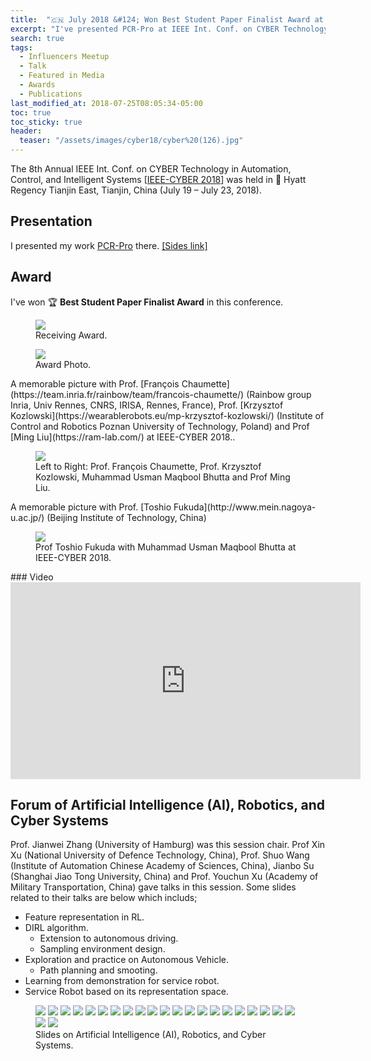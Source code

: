 ```yaml
---
title:  "🇨🇳 July 2018 &#124; Won Best Student Paper Finalist Award at IEEE-CYBER 2018"
excerpt: "I've presented PCR-Pro at IEEE Int. Conf. on CYBER Technology in Automation, Control, and Intelligent Systems 2018, and won **Best Student Paper Finalist Award :)**"
search: true
tags: 
  - Influencers Meetup
  - Talk
  - Featured in Media
  - Awards
  - Publications
last_modified_at: 2018-07-25T08:05:34-05:00
toc: true
toc_sticky: true
header:
  teaser: "/assets/images/cyber18/cyber%20(126).jpg"
---
```

The 8th Annual IEEE Int. Conf. on CYBER Technology in Automation, Control, and Intelligent Systems [[IEEE-CYBER 2018](http://www.ieee-cyber.org/2018/)] was held in :triangular_flag_on_post: Hyatt Regency Tianjin East, Tianjin, China (July 19 – July 23, 2018).
## Presentation
I presented my work [PCR-Pro](https://sites.google.com/view/pcr-pro) there. [[Sides link]](/assets/pdf/presentation-cyber.pdf)
## Award
I've won :trophy: **Best Student Paper Finalist Award** in this conference. 
<figure>
    <a href="/assets/images/cyber18/ieee-cyber-award1.jpeg"><img src="/assets/images/cyber18/ieee-cyber-award1.jpeg"></a>
    <figcaption>Receiving Award.</figcaption>
</figure>
<figure>
    <a href="/assets/images/cyber18/ieee-cyber-award.jpg"><img src="/assets/images/cyber18/ieee-cyber-award.jpg"></a>
    <figcaption>Award Photo.</figcaption>
</figure>
A memorable picture with Prof. [François Chaumette](https://team.inria.fr/rainbow/team/francois-chaumette/) (Rainbow group Inria, Univ Rennes, CNRS, IRISA, Rennes, France), Prof. [Krzysztof Kozlowski](https://wearablerobots.eu/mp-krzysztof-kozlowski/) (Institute of Control and Robotics
Poznan University of Technology, Poland) and Prof [Ming Liu](https://ram-lab.com/) at IEEE-CYBER 2018..
<figure>
    <a href="/assets/images/cyber18/cyber%20(125).jpg"><img src="/assets/images/cyber18/cyber%20(125).jpg"></a>
    <figcaption>Left to Right: Prof. François Chaumette, Prof. Krzysztof Kozlowski, Muhammad Usman Maqbool Bhutta and Prof Ming Liu.</figcaption>
</figure>
A memorable picture with Prof. [Toshio Fukuda](http://www.mein.nagoya-u.ac.jp/) (Beijing Institute of Technology, China)
<figure>
    <a href="/assets/images/cyber18/cyber%20(126).jpg"><img src="/assets/images/cyber18/cyber%20(126).jpg"></a>
    <figcaption>Prof Toshio Fukuda with Muhammad Usman Maqbool Bhutta at IEEE-CYBER 2018.</figcaption>
</figure>
### Video
<iframe width="560" height="315" src="https://www.youtube.com/embed/_cXbt5FJTzk" frameborder="0" allow="autoplay; encrypted-media" allowfullscreen></iframe>

## Forum of Artificial Intelligence (AI), Robotics, and Cyber Systems
Prof. Jianwei Zhang (University of Hamburg) was this session chair. Prof Xin Xu (National University of Defence Technology, China), Prof. Shuo Wang (Institute of Automation Chinese Academy of Sciences, China), Jianbo Su (Shanghai Jiao Tong University, China) and Prof. Youchun Xu (Academy of Military Transportation, China) gave talks in this session.
Some slides related to their talks are below which includs;
* Feature representation in RL.
* DIRL algorithm.
  * Extension to autonomous driving.
  * Sampling environment design.
* Exploration and practice on Autonomous Vehicle.
  * Path planning and smooting.
* Learning from demonstration for service robot.
* Service Robot based on its representation space.
<figure class="half">
    <a href="/assets/images/cyber18/cyber%20(66).jpg"><img src="/assets/images/cyber18/cyber%20(66).jpg"></a>
    <a href="/assets/images/cyber18/cyber%20(67).jpg"><img src="/assets/images/cyber18/cyber%20(67).jpg"></a>
    <a href="/assets/images/cyber18/cyber%20(68).jpg"><img src="/assets/images/cyber18/cyber%20(68).jpg"></a>
    <a href="/assets/images/cyber18/cyber%20(69).jpg"><img src="/assets/images/cyber18/cyber%20(69).jpg"></a>
    <a href="/assets/images/cyber18/cyber%20(70).jpg"><img src="/assets/images/cyber18/cyber%20(70).jpg"></a>
    <a href="/assets/images/cyber18/cyber%20(71).jpg"><img src="/assets/images/cyber18/cyber%20(71).jpg"></a>
    <a href="/assets/images/cyber18/cyber%20(72).jpg"><img src="/assets/images/cyber18/cyber%20(72).jpg"></a>
    <a href="/assets/images/cyber18/cyber%20(74).jpg"><img src="/assets/images/cyber18/cyber%20(74).jpg"></a>
    <a href="/assets/images/cyber18/cyber%20(76).jpg"><img src="/assets/images/cyber18/cyber%20(76).jpg"></a>
    <a href="/assets/images/cyber18/cyber%20(77).jpg"><img src="/assets/images/cyber18/cyber%20(77).jpg"></a>
    <a href="/assets/images/cyber18/cyber%20(78).jpg"><img src="/assets/images/cyber18/cyber%20(78).jpg"></a>
    <a href="/assets/images/cyber18/cyber%20(79).jpg"><img src="/assets/images/cyber18/cyber%20(79).jpg"></a>
    <a href="/assets/images/cyber18/cyber%20(80).jpg"><img src="/assets/images/cyber18/cyber%20(80).jpg"></a>
    <a href="/assets/images/cyber18/cyber%20(81).jpg"><img src="/assets/images/cyber18/cyber%20(81).jpg"></a>
    <a href="/assets/images/cyber18/cyber%20(82).jpg"><img src="/assets/images/cyber18/cyber%20(82).jpg"></a>
    <a href="/assets/images/cyber18/cyber%20(83).jpg"><img src="/assets/images/cyber18/cyber%20(83).jpg"></a>
    <a href="/assets/images/cyber18/cyber%20(84).jpg"><img src="/assets/images/cyber18/cyber%20(84).jpg"></a>
    <a href="/assets/images/cyber18/cyber%20(85).jpg"><img src="/assets/images/cyber18/cyber%20(85).jpg"></a>
    <a href="/assets/images/cyber18/cyber%20(87).jpg"><img src="/assets/images/cyber18/cyber%20(87).jpg"></a>
    <a href="/assets/images/cyber18/cyber%20(88).jpg"><img src="/assets/images/cyber18/cyber%20(88).jpg"></a>
    <a href="/assets/images/cyber18/cyber%20(90).jpg"><img src="/assets/images/cyber18/cyber%20(90).jpg"></a>
    <a href="/assets/images/cyber18/cyber%20(91).jpg"><img src="/assets/images/cyber18/cyber%20(91).jpg"></a>
    <a href="/assets/images/cyber18/cyber%20(92).jpg"><img src="/assets/images/cyber18/cyber%20(92).jpg"></a>
    <figcaption>Slides on Artificial Intelligence (AI), Robotics, and Cyber Systems.</figcaption>
</figure>

